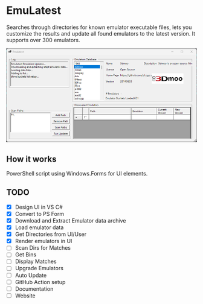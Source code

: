 # EmuLatest

Searches through directories for known emulator executable files, lets you customize the results and update all found emulators to the latest version.  It supports over 300 emulators.


![Screenshot](screenshot.png)

## How it works

PowerShell script using Windows.Forms for UI elements.

## TODO

* [x] Design UI in VS C#
* [x] Convert to PS Form
* [x] Download and Extract Emulator data archive
* [x] Load emulator data
* [x] Get Directories from UI/User
* [x] Render emulators in UI
* [ ] Scan Dirs for Matches
* [ ] Get Bins
* [ ] Display Matches
* [ ] Upgrade Emulators
* [ ] Auto Update
* [ ] GitHub Action setup
* [ ] Documentation
* [ ] Website
